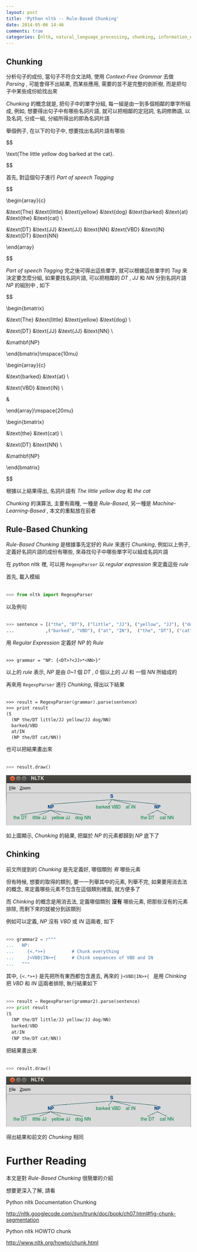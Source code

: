 ```yaml
---
layout: post
title: 'Python nltk -- Rule-Based Chunking'
date: 2014-05-06 14:46
comments: true
categories: [nltk, natural_language_processing, chunking, information_extraction]
---
```


## Chunking


分析句子的成份, 當句子不符合文法時, 使用 *Context-Free Grammar* 去做 *Parsing* , 可能會得不出結果, 而某些應用, 需要的並不是完整的剖析樹, 而是把句子中某些成份給找出來


*Chunking* 的概念就是, 把句子中的單字分組, 每一組是由一到多個相鄰的單字所組成, 例如, 想要得出句子中有哪些名詞片語, 就可以把相鄰的定冠詞, 名詞修飾語, 以及名詞, 分成一組, 分組所得出的即為名詞片語


舉個例子, 在以下的句子中, 想要找出名詞片語有哪些

$$

\text{The little yellow dog barked at the cat}.

$$

首先, 對這個句子進行 *Part of speech Tagging*

$$

\begin{array}{c}

&\text{The} &\text{little} &\text{yellow} &\text{dog} &\text{barked} &\text{at} &\text{the} &\text{cat} \\

&\text{DT} &\text{JJ} &\text{JJ} &\text{NN} &\text{VBD} &\text{IN} &\text{DT} &\text{NN} 

\end{array}

$$

<!--more-->

*Part of speech Tagging* 完之後可得出這些單字, 就可以根據這些單字的 *Tag* 來決定要怎麼分組, 如果要找名詞片語, 可以把相鄰的 *DT* , *JJ* 和 *NN* 分到名詞片語 *NP* 的組別中 , 如下


$$

\begin{bmatrix}

 &\text{The} &\text{little} &\text{yellow} &\text{dog} \\

 &\text{DT} &\text{JJ} &\text{JJ} &\text{NN} \\

 &\mathbf{NP}

\end{bmatrix}\mspace{10mu}

\begin{array}{c}

 &\text{barked} &\text{at} \\

 &\text{VBD} &\text{IN} \\

 &

\end{array}\mspace{20mu}

\begin{bmatrix}

 &\text{the} &\text{cat} \\

 &\text{DT} &\text{NN} \\

 &\mathbf{NP}

\end{bmatrix}

$$

根據以上結果得出, 名詞片語有 *The little yellow dog* 和 *the cat*


*Chunking* 的演算法, 主要有兩種, 一種是 *Rule-Based*, 另一種是 *Machine-Learning-Based* , 本文的重點放在前者


## Rule-Based Chunking


*Rule-Based Chunking* 是根據事先定好的 *Rule* 來進行 *Chunking*, 例如以上例子, 定義好名詞片語的成份有哪些, 來尋找句子中哪些單字可以組成名詞片語


在 *python nltk* 裡, 可以用 `RegexpParser` 以 *regular expression* 來定義這些 *rule*


首先, 載入模組



```python

>>> from nltk import RegexpParser

```


以及例句



```python

>>> sentence = [("the", "DT"), ("little", "JJ"), ("yellow", "JJ"), ("dog", "NN") \ 
...            ,("barked", "VBD"), ("at", "IN"),  ("the", "DT"), ("cat", "NN")]

```



用 *Regular Expression* 定義好 *NP* 的 *Rule*



```

>>> grammar = "NP: {<DT>?<JJ>*<NN>}"

```


以上的 *rule* 表示, *NP* 是由 *0~1* 個 *DT* , *0* 個以上的 *JJ* 和 一個 *NN* 所組成的 


再來用 `RegexpParser` 進行 *Chunking*, 得出以下結果



```

>>> result = RegexpParser(grammar).parse(sentence)
>>> print result
(S
  (NP the/DT little/JJ yellow/JJ dog/NN)
  barked/VBD
  at/IN
  (NP the/DT cat/NN))

```


也可以把結果畫出來



```python

>>> result.draw()

```

![ch1](/images/pic/pic_00073.png)


如上圖顯示, *Chunking* 的結果, 把屬於 *NP* 的元素都歸到 *NP* 底下了


## Chinking


前文所提到的 *Chunking* 是先定義好, 哪個類別 *有* 哪些元素


但有時候, 想要的取得的類別, 要一一列舉其中的元素, 列舉不完, 如果要用消去法的概念, 來定義哪些元素不包含在這個類別裡面, 就方便多了


而 *Chinking* 的概念是用消去法, 定義哪個類別 **沒有** 哪些元素, 把那些沒有的元素排除, 而剩下來的就被分到該類別

例如可以定義, *NP* 沒有 *VBD* 或 *IN* 這兩者, 如下



```python

>>> grammar2 = r"""
...   NP:
...     {<.*>+}          # Chunk everything
...     }<VBD|IN>+{      # Chink sequences of VBD and IN
...   """

```


其中, `{<.*>+}` 是先把所有東西都包含進去, 再來的 `}<VBD|IN>+{ ` 是用 *Chinking* 把 *VBD* 和 *IN* 這兩者排除, 執行結果如下



```python

>>> result = RegexpParser(grammar2).parse(sentence)
>>> print result
(S
  (NP the/DT little/JJ yellow/JJ dog/NN)
  barked/VBD
  at/IN
  (NP the/DT cat/NN))

```


把結果畫出來



```python

>>> result.draw()

```

![ch1](/images/pic/pic_00073.png)


得出結果和前文的 *Chunking* 相同


# Further Reading


本文是對 *Rule-Based Chunking* 很簡單的介紹

想要更深入了解, 請看

Python nltk Documentation Chunking

http://nltk.googlecode.com/svn/trunk/doc/book/ch07.html#fig-chunk-segmentation


Python nltk HOWTO chunk

http://www.nltk.org/howto/chunk.html
